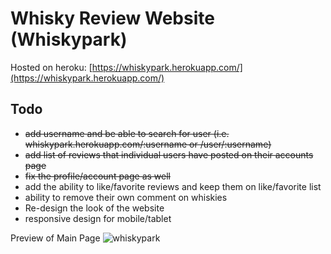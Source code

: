# Whisky Review Website (Whiskypark)

Hosted on heroku: [https://whiskypark.herokuapp.com/](https://whiskypark.herokuapp.com/)

## Todo
- ~~add username and be able to search for user (i.e. whiskypark.herokuapp.com/:username or /user/:username)~~
- ~~add list of reviews that individual users have posted on their accounts page~~
- ~~fix the profile/account page as well~~
- add the ability to like/favorite reviews and keep them on like/favorite list
- ability to remove their own comment on whiskies
- Re-design the look of the website
- responsive design for mobile/tablet

Preview of Main Page
![whiskypark](http://i.imgur.com/51bJKXG.png)